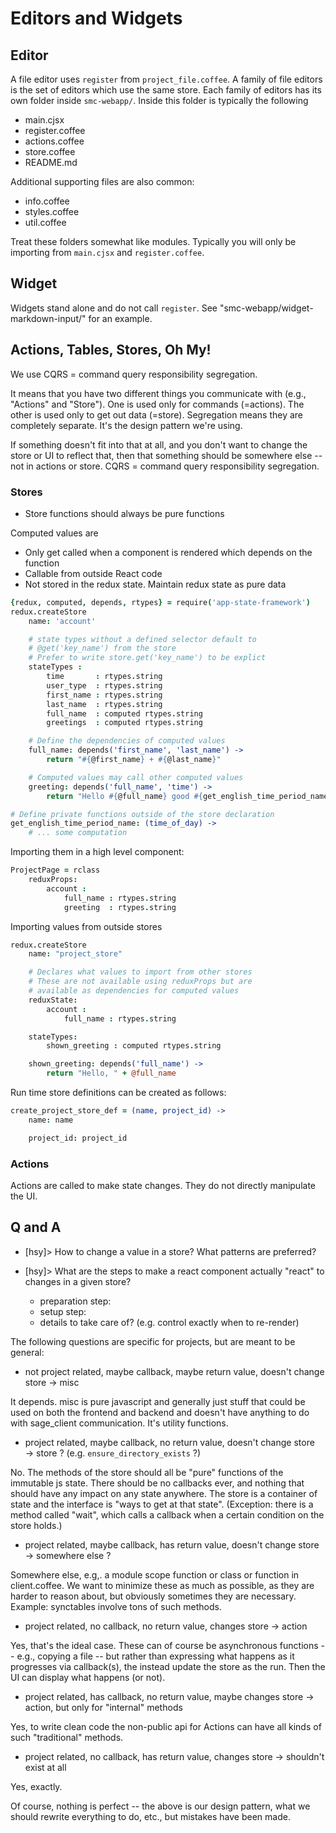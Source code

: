 # Editors and Widgets

## Editor
A file editor uses `register` from `project_file.coffee`.
A family of file editors is the set of editors which use the same store.
Each family of editors has its own folder inside `smc-webapp/`.
Inside this folder is typically the following
- main.cjsx
- register.coffee
- actions.coffee
- store.coffee
- README.md

Additional supporting files are also common:
- info.coffee
- styles.coffee
- util.coffee

Treat these folders somewhat like modules.
Typically you will only be importing from `main.cjsx` and `register.coffee`.

## Widget
Widgets stand alone and do not call `register`.
See "smc-webapp/widget-markdown-input/" for an example.

## Actions, Tables, Stores, Oh My!
We use
CQRS = command query responsibility segregation.

It means that you have two different things you communicate with (e.g., "Actions" and "Store"). One is used only for commands (=actions). The other is used only to get out data (=store). Segregation means they are completely separate. It's the design pattern we're using.

If something doesn't fit into that at all, and you don't want to change the store or UI to reflect that, then that something should be somewhere else -- not in actions or store.
CQRS = command query responsibility segregation.

### Stores
- Store functions should always be pure functions

Computed values are
 - Only get called when a component is rendered which depends on the function
 - Callable from outside React code
 - Not stored in the redux state. Maintain redux state as pure data

```coffee
{redux, computed, depends, rtypes} = require('app-state-framework')
redux.createStore
    name: 'account'

    # state types without a defined selector default to
    # @get('key_name') from the store
    # Prefer to write store.get('key_name') to be explict
    stateTypes :
        time       : rtypes.string
        user_type  : rtypes.string
        first_name : rtypes.string
        last_name  : rtypes.string
        full_name  : computed rtypes.string
        greetings  : computed rtypes.string

    # Define the dependencies of computed values
    full_name: depends('first_name', 'last_name') ->
        return "#{@first_name} + #{@last_name}"

    # Computed values may call other computed values
    greeting: depends('full_name', 'time') ->
        return "Hello #{@full_name} good #{get_english_time_period_name(@time)}"

# Define private functions outside of the store declaration
get_english_time_period_name: (time_of_day) ->
    # ... some computation

```
Importing them in a high level component:
```coffee
ProjectPage = rclass
    reduxProps:
        account :
            full_name : rtypes.string
            greeting  : rtypes.string

```
Importing values from outside stores
```coffee
redux.createStore
    name: "project_store"

    # Declares what values to import from other stores
    # These are not available using reduxProps but are
    # available as dependencies for computed values
    reduxState:
        account :
            full_name : rtypes.string

    stateTypes:
        shown_greeting : computed rtypes.string

    shown_greeting: depends('full_name') ->
        return "Hello, " + @full_name
```
Run time store definitions can be created as follows:
```coffee
create_project_store_def = (name, project_id) ->
    name: name

    project_id: project_id
```

### Actions
Actions are called to make state changes.
They do not directly manipulate the UI.


## Q and A

* [hsy]> How to change a value in a store? What patterns are preferred?

* [hsy]> What are the steps to make a react component actually "react" to changes in a given store?
  * preparation step:
  * setup step:
  * details to take care of? (e.g. control exactly when to re-render)

The following questions are specific for projects, but are meant to be general:

* not project related, maybe callback, maybe return value, doesn't change store → misc

It depends.  misc is pure javascript and generally just stuff that could be used on both the frontend and backend and doesn't have anything to do with sage_client communication.  It's utility functions.

* project related, maybe callback, no return value, doesn't change store → store ? (e.g. `ensure_directory_exists` ?)

No.  The methods of the store should all be "pure" functions of the immutable js state.  There should be no callbacks ever, and nothing that should have any impact on any state anywhere.    The store is a container of state and the interface is "ways to get at that state".   (Exception: there is a method called "wait", which calls a callback when a certain condition on the store holds.)

* project related, maybe callback, has return value, doesn't change store → somewhere else ?

Somewhere else, e.g,. a module scope function or class or function in client.coffee.   We want to minimize these as much as possible, as they are harder to reason about, but obviously sometimes they are necessary.    Example: synctables involve tons of such methods.

* project related, no callback, no return value, changes store → action

Yes, that's the ideal case.    These can of course be asynchronous functions -- e.g., copying a file -- but rather than expressing what happens as it progresses via callback(s), the instead update the store as the run.   Then the UI can display what happens (or not).

* project related, has callback, no return value, maybe changes store → action, but only for "internal" methods

Yes, to write clean code the non-public api for Actions can have all kinds of such "traditional" methods.

* project related, no callback, has return value, changes store → shouldn't exist at all

Yes, exactly.

Of course, nothing is perfect -- the above is our design pattern, what we should rewrite everything to do, etc., but mistakes have been made.

